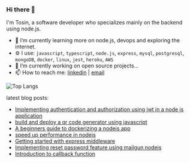 ### Hi there 👋

I'm Tosin, a software developer who specializes mainly on the backend using node.js.

 - 🌱 I’m currently learning more on node.js, devops and exploring the internet.
 -  ⚙ I use: `javascript`, `typescript`, `node.js`, `express`, `mysql`, `postgresql`, `mongoDB`, `docker`, `linux`, `jest`,  `heroku`, `AWS` 
 - 🔭 I’m currently working on open source projects...
- 📫 How to reach me: [linkedin](https://www.linkedin.com/in/tosin-oladeji-4395551ab/)  | [email](mailto:oladejit3@gmail.com)



![Top Langs](https://github-readme-stats.vercel.app/api/top-langs/?username=Tosin-webdev&layout=compact&theme=vision-friendly-dark)

latest blog posts: 

 - [Implementing authentication and authorization using jwt in a node js application](https://medium.com/@oladejit3/implementing-authentication-and-authorization-using-jwt-in-a-node-js-application-7e68a49d456d)
 - [build and deploy a qr code generator using javascript](https://blog.stackademic.com/build-and-deploy-a-qr-code-generator-using-javascript-in-simple-steps-6f80b0b3f980) 
 - [A beginners guide to dockerizing a nodejs app](https://medium.com/@oladejit3/a-beginners-guide-to-dockerizing-a-node-js-application-5fd2eeee386b)
 - [speed up performance in nodejs](https://medium.com/@oladejit3/speed-up-performance-in-nodejs-using-compression-cbb13c4013e1)
 - [Getting started with express middleware](https://medium.com/@oladejit3/getting-started-with-express-middleware-e37a7b46e7a9)
 - [Implementing reset password feature using mailgun nodejs](https://medium.com/@oladejit3/implementing-reset-password-feature-using-mailgun-node-js-906d3fcbed61)
 - [Introduction to callback function](https://medium.com/@oladejit3/introduction-to-callback-functions-2f67fc1af483)
 
<!--
**Tosin-webdev/Tosin-webdev** is a ✨ _special_ ✨ repository because its `README.md` (this file) appears on your GitHub profile.

Here are some ideas to get you started:

- 🔭 I’m currently working on ...
- 🌱 I’m currently learning ...
- 👯 I’m looking to collaborate on ...
- 🤔 I’m looking for help with ...
- 💬 Ask me about ...
- 📫 How to reach me: ...
- 😄 Pronouns: ...
- ⚡ Fun fact: ...
-->
